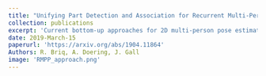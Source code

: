 ```yaml
---
title: "Unifying Part Detection and Association for Recurrent Multi-Person Pose Estimation"
collection: publications
excerpt: 'Current bottom-up approaches for 2D multi-person pose estimation (MPPE) detect joints collectively without distinguishing between individuals. Associating the joints to individuals is done independently of the learning algorithm, therefore requires formulating a separate problem in a post-processing step that relies on relaxations or sophisticated heuristics. We propose a differentiable learning-based model that performs part detection and association jointly, thereby eliminating the need for further post-processing. The approach introduces a recurrent neural network (RNN) which takes dense low-level features as input and predicts the heatmaps of a single person joints in each iteration. In addition, the network learns a stopping criterion in order to halt once it has identified all individuals in an image, allowing it to output any number of poses. The approach is generic and can be combined with any bottom-up approach. We evaluate our model on the challenging MSCOCO and OCHuman datasets and obtain an improvement over the baseline. On OCHuman, which contains severe occlusions, we achieve state-of-the-art results even compared to top-down approaches. Our results demonstrate the advantage of a learning-based detection and association framework, and bottom-up approaches over top-down approaches in challenging scenarios.'
date: 2019-March-15
paperurl: 'https://arxiv.org/abs/1904.11864'
Authors: R. Briq, A. Doering, J. Gall
image: 'RMPP_approach.png'
---
```

